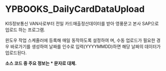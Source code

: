 # YPBOOKS_DailyCardDataUpload
KIS정보통신 VAN사로부터 전일 카드매출정산데이터를 받아 영풍문고 본사 SAP으로 업로드 하는 프로그램.


윈도우 작업 스케줄러에 등록해 매일 동작하도록 설정하여 며, 수동 업로드가 필요한 경우 바로가기를 생성하여 날짜를 인수로 입력(YYYYMMDD)하면 해당 날짜의 데이터가 업로드된다.


**소스 코드 중 주요 정보는 * 문자로 대체.**
